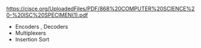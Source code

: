 https://cisce.org/UploadedFiles/PDF/868%20COMPUTER%20SCIENCE%20-%20ISC%20SPECIMEN(1).pdf

- Encoders , Decoders
- Multiplexers
- Insertion Sort
